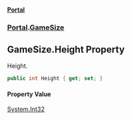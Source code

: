 #### [Portal](index.md 'index')
### [Portal](Portal.md 'Portal').[GameSize](GameSize.md 'Portal.GameSize')

## GameSize.Height Property

Height.

```csharp
public int Height { get; set; }
```

#### Property Value
[System.Int32](https://docs.microsoft.com/en-us/dotnet/api/System.Int32 'System.Int32')